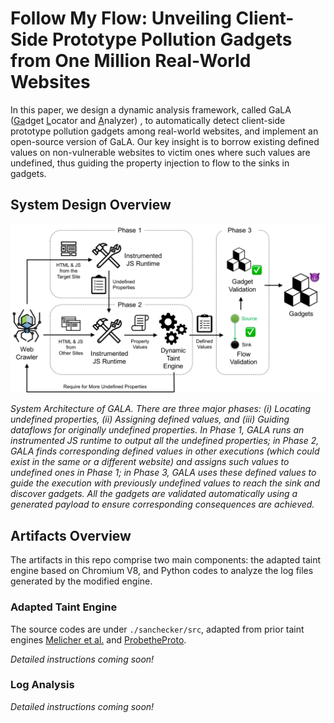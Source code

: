 # Follow My Flow: Unveiling Client-Side Prototype Pollution Gadgets from One Million Real-World Websites

In this paper, we design a dynamic analysis framework, called GaLA (<u>Ga</u>dget <u>L</u>ocator and <u>A</u>nalyzer)
, to automatically detect client-side prototype pollution gadgets among real-world websites, and implement an open-source version of GaLA. Our key insight is to borrow existing defined values on non-vulnerable websites to victim ones where such values are undefined, thus guiding the property injection to flow to the sinks in gadgets. 

## System Design Overview

![Figure 1: System Architecture](./pic/gadget-sys-arch-2-1.png)


*System Architecture of GALA. There are three major phases: (i) Locating undefined properties, (ii) Assigning defined values, and (iii) Guiding dataflows for originally undefined properties. In Phase 1, GALA runs an instrumented JS runtime to output all the undefined properties; in Phase 2, GALA finds corresponding defined values in other executions (which could exist in the same or a different website) and assigns such values to undefined ones in Phase 1; in Phase 3, GALA uses these defined values to guide the execution with previously undefined values to reach the sink and discover gadgets. All the gadgets are validated automatically using a generated payload to ensure corresponding consequences are achieved.*


## Artifacts Overview

The artifacts in this repo comprise two main components: the adapted taint engine based on Chromium V8, and Python codes to analyze the log files generated by the modified engine. 

### Adapted Taint Engine

The source codes are under `./sanchecker/src`, adapted from prior taint engines [Melicher et al.]([URL](https://github.com/wrmelicher/ChromiumTaintTracking)) and [ProbetheProto]([URL](https://github.com/zifeng-kang/ProbetheProto)). 

*Detailed instructions coming soon!*

### Log Analysis

*Detailed instructions coming soon!*
